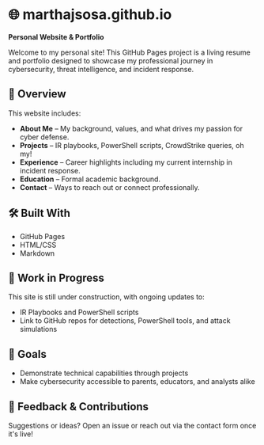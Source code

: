 # 🌐 marthajsosa.github.io  
**Personal Website & Portfolio**

Welcome to my personal site! This GitHub Pages project is a living resume and portfolio designed to showcase my professional journey in cybersecurity, threat intelligence, and incident response.

## 🧭 Overview  
This website includes:

- **About Me** – My background, values, and what drives my passion for cyber defense.  
- **Projects** – IR playbooks, PowerShell scripts, CrowdStrike queries, oh my!  
- **Experience** – Career highlights including my current internship in incident response.  
- **Education** – Formal academic background.  
- **Contact** – Ways to reach out or connect professionally.

## 🛠️ Built With  
- GitHub Pages  
- HTML/CSS  
- Markdown    

## 🧪 Work in Progress  
This site is still under construction, with ongoing updates to:

- IR Playbooks and PowerShell scripts 
- Link to GitHub repos for detections, PowerShell tools, and attack simulations  

## 🚀 Goals  
- Demonstrate technical capabilities through projects
- Make cybersecurity accessible to parents, educators, and analysts alike

## 💬 Feedback & Contributions  
Suggestions or ideas? Open an issue or reach out via the contact form once it's live!
